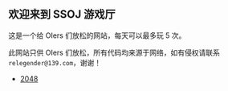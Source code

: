 ## 欢迎来到 SSOJ 游戏厅

这是一个给 OIers 们放松的网站，每天可以最多玩 5 次。

此网站只供 OIers 们放松，所有代码均来源于网络，如有侵权请联系 `relegender@139.com`，谢谢！

- [2048](/2048/2048.html)

